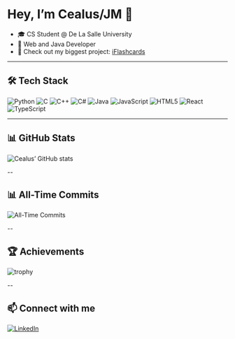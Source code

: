 
# Hey, I’m Cealus/JM 👋

- 🎓 CS Student @ De La Salle University
- 🔧 Web and Java Developer
- 🚀 Check out my biggest project: [iFlashcards](https://iflashcards.netlify.app/)

---

## 🛠️ Tech Stack

![Python](https://img.shields.io/badge/-Python-3776AB?style=flat-square&logo=python&logoColor=white)
![C](https://img.shields.io/badge/-C-555?style=flat-square&logo=c&logoColor=white)
![C++](https://img.shields.io/badge/-C++-00599C?style=flat-square&logo=c%2B%2B&logoColor=white)
![C#](https://img.shields.io/badge/-C%23-239120?style=flat-square&logo=c-sharp&logoColor=white)
![Java](https://img.shields.io/badge/-Java-007396?style=flat-square&logo=java&logoColor=white)
![JavaScript](https://img.shields.io/badge/-JavaScript-F7DF1E?style=flat-square&logo=javascript&logoColor=black)
![HTML5](https://img.shields.io/badge/-HTML5-E34F26?style=flat-square&logo=html5&logoColor=white)
![React](https://img.shields.io/badge/-React-61DAFB?style=flat-square&logo=react&logoColor=black)
![TypeScript](https://img.shields.io/badge/-TypeScript-3178C6?style=flat-square&logo=typescript&logoColor=white)

---

## 📊 GitHub Stats

![Cealus’ GitHub stats](https://github-readme-stats.vercel.app/api?username=1cealus&show_icons=true&theme=dark&count_private=true)

--

## 📊 All-Time Commits

![All-Time Commits](https://img.shields.io/endpoint?url=https://raw.githubusercontent.com/YOUR_USERNAME/YOUR_USERNAME/main/commit-count.json)

--

## 🏆 Achievements

![trophy](https://github-profile-trophy.vercel.app/?username=1cealus&theme=dark&no-frame=true)

--

## 📫 Connect with me

[![LinkedIn](https://img.shields.io/badge/-LinkedIn-0A66C2?style=flat-square&logo=linkedin&logoColor=white)](https://www.linkedin.com/in/john-marc-gregorio-bba158273/)
